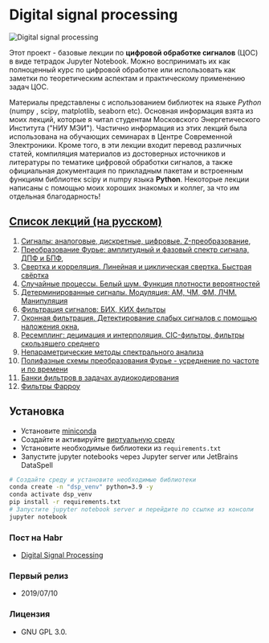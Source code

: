 # Digital signal processing

![Digital signal processing](img/cic_signal.svg "Improve your skills into Digital Signtal Processing!")

Этот проект - базовые лекции по **цифровой обработке сигналов** (ЦОС) в виде тетрадок Jupyter Notebook. Можно воспринимать их как полноценный курс по цифровой обработке или использовать как заметки по теоретическим аспектам и практическому применению задач ЦОС.  

Материалы представлены с использованием библиотек на языке *Python* (numpy , scipy, matplotlib, seaborn etc). Основная информация взята из моих лекций, которые я читал студентам Московского Энергетического Института ("НИУ МЭИ"). Частично информация из этих лекций была использована на обучающих семинарах в Центре Современной Электроники. Кроме того, в эти лекции входит перевод различных статей, компиляция материалов из достоверных источников и литературы по тематике цифровой обработки сигналов, а также официальная документация по прикладным пакетам и встроенным функциям библиотек scipy и numpy языка **Python**. Некоторые лекции написаны с помощью моих хороших знакомых и коллег, за что им отдельная благодарность! 

## [Список лекций (на русском)](https://github.com/hukenovs/dsp-theory/tree/master/src "DSP courses in RU")

1. [Сигналы: аналоговые, дискретные, цифровые. Z-преобразование](https://nbviewer.jupyter.org/github/hukenovs/dsp-theory/blob/master/src/dsp_theory_1_signals.ipynb?flush_cache=True "Signals, analog, digital, Z-transform"),
2. [Преобразование Фурье: амплитудный и фазовый спектр сигнала, ДПФ и БПФ](https://nbviewer.jupyter.org/github/hukenovs/dsp-theory/blob/master/src/dsp_theory_2_spectrum.ipynb?flush_cache=True "Discrete Fourier Transform. FFT, IFFT"),
3. [Свертка и корреляция. Линейная и циклическая свертка. Быстрая свёртка](https://nbviewer.jupyter.org/github/hukenovs/dsp-theory/blob/master/src/dsp_theory_3_convolution.ipynb?flush_cache=True "Correlation, convolution: linear / circular / fast")
4. [Случайные процессы. Белый шум. Функция плотности вероятностей](https://nbviewer.jupyter.org/github/hukenovs/dsp-theory/blob/master/src/dsp_theory_4_random_noise.ipynb?flush_cache=True "Random signals AWGN, Noise")
5. [Детерминированные сигналы. Модуляция: АМ, ЧМ, ФМ, ЛЧМ. Манипуляция](https://nbviewer.jupyter.org/github/hukenovs/dsp-theory/blob/master/src/dsp_theory_5_modulation.ipynb?flush_cache=True "Modulation. AM-, FM-, Chirp signals")
6. [Фильтрация сигналов: БИХ, КИХ фильтры](https://nbviewer.jupyter.org/github/hukenovs/dsp-theory/blob/master/src/dsp_theory_6_iir_fir_filters.ipynb?flush_cache=True "IIR / FIR filters")
7. [Оконная фильтрация. Детектирование слабых сигналов с помощью наложения окна](https://nbviewer.jupyter.org/github/hukenovs/dsp-theory/blob/master/src/dsp_theory_7_windows.ipynb?flush_cache=True "Windows, filtration: Hann, Blackman, Flattop, Kaiser etc."), 
8. [Ресемплинг: децимация и интерполяция. CIC-фильтры, фильтры скользящего среднего](https://nbviewer.jupyter.org/github/hukenovs/dsp-theory/blob/master/src/dsp_theory_8_resampling.ipynb?flush_cache=True "CIC filters, decimation, interpolation, moving average")
9. [Непараметрические методы спектрального анализа](https://nbviewer.jupyter.org/github/hukenovs/dsp-theory/blob/master/src/dsp_theory_9_periodogram.ipynb?flush_cache=True "Spectrum analysis: Welch's Method")
10. [Полифазные схемы преобразования Фурье - усреднение по частоте и по времени](https://nbviewer.jupyter.org/github/hukenovs/dsp-theory/blob/master/src/dsp_theory_10_polyphase_ffts.ipynb?flush_cache=True "Spectrum analysis: average spectrum")
11. [Банки фильтров в задачах аудиокодирования](https://nbviewer.jupyter.org/github/hukenovs/dsp-theory/blob/master/src/dsp_theory_11_filter_banks.ipynb?flush_cache=True "Filter banks for audio processing")
12. [Фильтры Фарроу](https://nbviewer.jupyter.org/github/hukenovs/dsp-theory/blob/master/src/dsp_theory_12_filter_farrow.ipynb?flush_cache=True "Filter Farrow")

## Установка
- Установите [miniconda](https://docs.conda.io/en/latest/miniconda.html)
- Создайте и активируйте [виртуальную среду](https://conda.io/projects/conda/en/latest/user-guide/tasks/manage-environments.html)
- Установите необходимые библиотеки из `requirements.txt`
- Запустите jupyter notebooks через Jupyter server или JetBrains DataSpell

```bash
# Создайте среду и установите необходимые библиотеки
conda create -n "dsp_venv" python=3.9 -y
conda activate dsp_venv
pip install -r requirements.txt
# Запустите jupyter notebook server и перейдите по ссылке из консоли 
jupyter notebook
```

### Пост на Habr
  * [Digital Signal Processing](https://habr.com/ru/post/460445/ "Habr post about DSP")

### Первый релиз
  * 2019/07/10
    
### Лицензия
  * GNU GPL 3.0.
